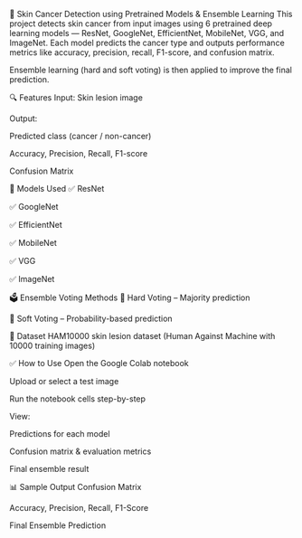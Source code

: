 🧠 Skin Cancer Detection using Pretrained Models & Ensemble Learning
This project detects skin cancer from input images using 6 pretrained deep learning models — ResNet, GoogleNet, EfficientNet, MobileNet, VGG, and ImageNet.
Each model predicts the cancer type and outputs performance metrics like accuracy, precision, recall, F1-score, and confusion matrix.

Ensemble learning (hard and soft voting) is then applied to improve the final prediction.

🔍 Features
Input: Skin lesion image

Output:

Predicted class (cancer / non-cancer)

Accuracy, Precision, Recall, F1-score

Confusion Matrix

🧠 Models Used
✅ ResNet

✅ GoogleNet

✅ EfficientNet

✅ MobileNet

✅ VGG

✅ ImageNet

🗳️ Ensemble Voting Methods
🔘 Hard Voting – Majority prediction

🔘 Soft Voting – Probability-based prediction

📁 Dataset
HAM10000 skin lesion dataset (Human Against Machine with 10000 training images)

✅ How to Use
Open the Google Colab notebook

Upload or select a test image

Run the notebook cells step-by-step

View:

Predictions for each model

Confusion matrix & evaluation metrics

Final ensemble result

📊 Sample Output
Confusion Matrix

Accuracy, Precision, Recall, F1-Score

Final Ensemble Prediction


